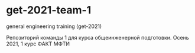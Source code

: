 # get-2021-team-1
general engineering training (get-2021)  

Репозиторий команды 1 для курса общеинженерной подготовки.
Осень 2021, 1 курс ФАКТ МФТИ
